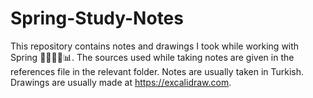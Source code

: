 # Spring-Study-Notes
This repository contains notes and drawings I took while working with Spring 📝👨🏻‍💻📊.
The sources used while taking notes are given in the references file in the relevant folder.
Notes are usually taken in Turkish.
Drawings are usually made at https://excalidraw.com.
